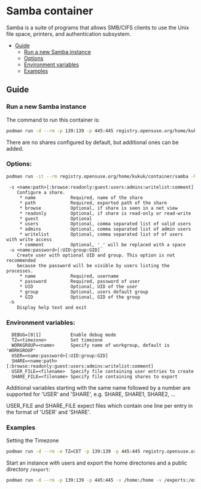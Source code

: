 # Samba container

Samba is a suite of programs that allows SMB/CIFS clients to use the Unix file space, printers, and authentication subsystem.

- [Guide](#guide)
  - [Run a new Samba instance](#run-a-new-samba-instance)
  - [Options](#options)
  - [Environment variables](#environment-variables)
  - [Examples](#examples)

## Guide

### Run a new Samba instance

The command to run this container is:

```sh
podman run -d --rm -p 139:139 -p 445:445 registry.opensuse.org/home/kukuk/container/samba
```

There are no shares configured by default, but additional ones can be added.

### Options:

```sh
podman run -it --rm registry.opensuse.org/home/kukuk/container/samba -h
```

```
 -s <name:path>[:browse:readonly:guest:users:admins:writelist:comment]
    Configure a share.
     * name             Required, name of the share
     * path             Required, exported path of the share
     * browse           Optional, if share is seen in a net view
     * readonly         Optional, if share is read-only or read-write
     * guest            Optional
     * users            Optional, comma separated list of valid users
     * admins           Optional, comma separated list of admin users
     * writelist        Optional, comma separated list of of users with write access
     * comment          Optional, '_' will be replaced with a space
 -u <name:password>[:UID:group:GID]
    Create user with optional UID and group. This option is not recommended
    because the password will be visible by users listing the processes.
     * name             Required, username
     * password         Required, password of user
     * UID              Optional, UID of the user
     * group            Optional, users default group
     * GID              Optional, GID of the group
 -h
    Display help text and exit
```

### Environment variables:
```
  DEBUG=[0|1]           Enable debug mode
  TZ=<timezone>         Set timezone
  WORKGROUP=<name>      Specify name of workgroup, default is 'WORKGROUP'
  USER=<name:password>[:UID:group:GID]
  SHARE=<name:path>[:browse:readonly:guest:users:admins:writelist:comment]
  USER_FILE=<filename>  Specify file containing user entries to create
  SHARE_FILE=<filename> Specify file containing shares to export
```
Additional variables starting with the same name followed by a number are
supported for 'USER' and 'SHARE', e.g. SHARE, SHARE1, SHARE2, ...

USER_FILE and SHARE_FILE expect files which contain one line per entry in
the format of 'USER' and 'SHARE'.

### Examples

Setting the Timezone

```sh
podman run -d --rm -e TZ=CET -p 139:139 -p 445:445 registry.opensuse.org/home/kukuk/container/samba
```

Start an instance with users and export the home directories and a public directory `/export`:

```sh
podman run -d --rm -p 139:139 -p 445:445 -v /home:/home -v /exports:/exports registry.opensuse.org/home/kukuk/container/samba -u admin:bad_password:1021 -u user:bad_password_2 -s Export:/exports:yes:yes:yes
```

